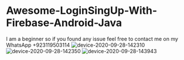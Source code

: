 # Awesome-LoginSingUp-With-Firebase-Android-Java
I am a beginner so if you found any issue feel free to contact me on my WhatsApp +923119503114
![device-2020-09-28-142310](https://user-images.githubusercontent.com/65653024/94416033-c020da00-0197-11eb-944a-b3c8ed1e3342.png)
![device-2020-09-28-142350](https://user-images.githubusercontent.com/65653024/94416195-fa8a7700-0197-11eb-84ef-bef57755d78d.png)
![device-2020-09-28-143943](https://user-images.githubusercontent.com/65653024/94417229-40940a80-0199-11eb-8549-6b38af30fedc.png)
